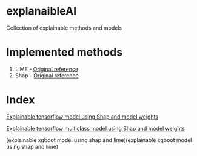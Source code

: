 # explanaibleAI

Collection of explainable methods and models


# Implemented methods

1. LIME - [Original reference](https://arxiv.org/abs/1602.04938)
2. Shap - [Original reference](https://arxiv.org/abs/1705.07874)

# Index

[Explainable tensorflow model using Shap and model weights](https://github.com/SalvatoreRa/explanaibleAI/blob/main/tabular_methods/Explainable_tensorflow_model_using_Shap_and_model_weights.ipynb)

[Explainable tensorflow multiclass model using Shap and model weights](https://github.com/SalvatoreRa/explanaibleAI/blob/main/tabular_methods/Explainable_tensorflow_multiclass_model_using_Shap_and_model_weights.ipynb)

[explainable xgboot model using shap and lime](explainable xgboot model using shap and lime)
